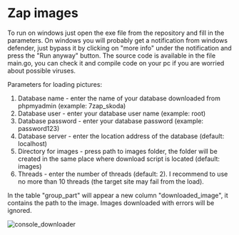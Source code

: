 # Zap images

To run on windows just open the exe file from the repository and fill in the parameters.
On windows you will probably get a notification from windows defender, just bypass it by clicking on "more info" under the notification and press the "Run anyway" button. The source code is available in the file main.go, you can check it and compile code on your pc if you are worried about possible viruses.

Parameters for loading pictures:
1. Database name - enter the name of your database downloaded from phpmyadmin (example: 7zap_skoda)
2. Database user - enter your database user name (example: root)
3. Database password - enter your database password (example: password123)
4. Database server - enter the location address of the database (default: localhost)
5. Directory for images - press path to images folder, the folder will be created in the same place where download script is located (default: images)
6. Threads - enter the number of threads (default: 2). I recommend to use no more than 10 threads (the target site may fail from the load).

In the table "group_part" will appear a new column "downloaded_image", it contains the path to the image.
Images downloaded with errors will be ignored.

![console_downloader](https://i.imgur.com/eSxzyM0.png)
